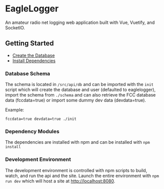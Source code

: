 # EagleLogger

An amateur radio net logging web application built with Vue, Vuetify, and SocketIO.

## Getting Started

* [Create the Database](#database-schema)
* [Install Dependencies](#dependency-modules)

### Database Schema

The schema is located in `/src/api/db` and can be imported with the `init` script which will create the database and user (defaulted to eaglelogger), import the schema from `./schema` and can also retrieve the FCC database data (fccdata=true) or import some dummy dev data (devdata=true).

Example:

`fccdata=true devdata=true ./init`

### Dependency Modules

The dependencies are installed with npm and can be installed with `npm install`

### Development Environment

The development environment is controlled with npm scripts to build, watch, and run the api and the site. Launch the entire environment with `npm run dev` which will host a site at [http://localhost:8080](http://localhost:8080).
